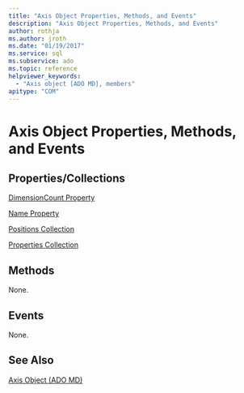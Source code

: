 ```yaml
---
title: "Axis Object Properties, Methods, and Events"
description: "Axis Object Properties, Methods, and Events"
author: rothja
ms.author: jroth
ms.date: "01/19/2017"
ms.service: sql
ms.subservice: ado
ms.topic: reference
helpviewer_keywords:
  - "Axis object [ADO MD], members"
apitype: "COM"
---
```

# Axis Object Properties, Methods, and Events
## Properties/Collections  
 [DimensionCount Property](./dimensioncount-property-ado-md.md)  
  
 [Name Property](./name-property-ado-md.md)  
  
 [Positions Collection](./positions-collection-ado-md.md)  
  
 [Properties Collection](../ado-api/properties-collection-ado.md)  
  
## Methods  
 None.  
  
## Events  
 None.  
  
## See Also  
 [Axis Object (ADO MD)](./axis-object-ado-md.md)